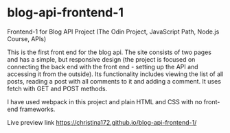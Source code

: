 # blog-api-frontend-1
Frontend-1 for Blog API Project (The Odin Project, JavaScript Path, Node.js Course, APIs)

This is the first front end for the blog api. The site consists of two pages and has a simple, but responsive design (the project is focused on connecting the back end with the front end - setting up the API and accessing it from the outside). Its functionality includes viewing the list of all posts, reading a post with all comments to it and adding a comment. It uses fetch with GET and POST methods.

I have used webpack in this project and plain HTML and CSS with no front-end frameworks.

Live preview link https://christina172.github.io/blog-api-frontend-1/
